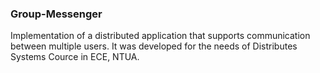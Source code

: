 ### Group-Messenger

Implementation of a distributed application that supports communication between multiple users. It was developed for the needs of Distributes Systems Cource in ECE, NTUA.
